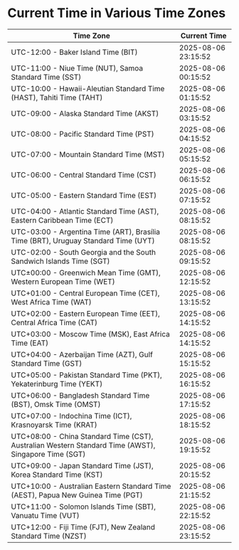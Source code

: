 # Current Time in Various Time Zones

| Time Zone | Current Time |
|-----------|--------------|
| UTC-12:00 - Baker Island Time (BIT) | 2025-08-06 23:15:52 |
| UTC-11:00 - Niue Time (NUT), Samoa Standard Time (SST) | 2025-08-06 00:15:52 |
| UTC-10:00 - Hawaii-Aleutian Standard Time (HAST), Tahiti Time (TAHT) | 2025-08-06 01:15:52 |
| UTC-09:00 - Alaska Standard Time (AKST) | 2025-08-06 03:15:52 |
| UTC-08:00 - Pacific Standard Time (PST) | 2025-08-06 04:15:52 |
| UTC-07:00 - Mountain Standard Time (MST) | 2025-08-06 05:15:52 |
| UTC-06:00 - Central Standard Time (CST) | 2025-08-06 06:15:52 |
| UTC-05:00 - Eastern Standard Time (EST) | 2025-08-06 07:15:52 |
| UTC-04:00 - Atlantic Standard Time (AST), Eastern Caribbean Time (ECT) | 2025-08-06 08:15:52 |
| UTC-03:00 - Argentina Time (ART), Brasília Time (BRT), Uruguay Standard Time (UYT) | 2025-08-06 08:15:52 |
| UTC-02:00 - South Georgia and the South Sandwich Islands Time (SGT) | 2025-08-06 09:15:52 |
| UTC±00:00 - Greenwich Mean Time (GMT), Western European Time (WET) | 2025-08-06 12:15:52 |
| UTC+01:00 - Central European Time (CET), West Africa Time (WAT) | 2025-08-06 13:15:52 |
| UTC+02:00 - Eastern European Time (EET), Central Africa Time (CAT) | 2025-08-06 14:15:52 |
| UTC+03:00 - Moscow Time (MSK), East Africa Time (EAT) | 2025-08-06 14:15:52 |
| UTC+04:00 - Azerbaijan Time (AZT), Gulf Standard Time (GST) | 2025-08-06 15:15:52 |
| UTC+05:00 - Pakistan Standard Time (PKT), Yekaterinburg Time (YEKT) | 2025-08-06 16:15:52 |
| UTC+06:00 - Bangladesh Standard Time (BST), Omsk Time (OMST) | 2025-08-06 17:15:52 |
| UTC+07:00 - Indochina Time (ICT), Krasnoyarsk Time (KRAT) | 2025-08-06 18:15:52 |
| UTC+08:00 - China Standard Time (CST), Australian Western Standard Time (AWST), Singapore Time (SGT) | 2025-08-06 19:15:52 |
| UTC+09:00 - Japan Standard Time (JST), Korea Standard Time (KST) | 2025-08-06 20:15:52 |
| UTC+10:00 - Australian Eastern Standard Time (AEST), Papua New Guinea Time (PGT) | 2025-08-06 21:15:52 |
| UTC+11:00 - Solomon Islands Time (SBT), Vanuatu Time (VUT) | 2025-08-06 22:15:52 |
| UTC+12:00 - Fiji Time (FJT), New Zealand Standard Time (NZST) | 2025-08-06 23:15:52 |
